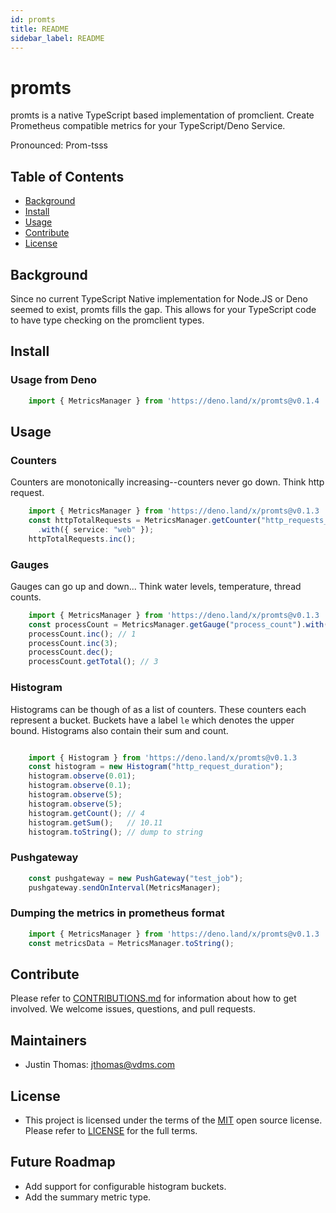 ```yaml
---
id: promts
title: README
sidebar_label: README
---
```


# promts

promts is a native TypeScript based implementation of promclient. Create Prometheus compatible metrics for your TypeScript/Deno Service.

Pronounced: Prom-tsss

## Table of Contents

- [Background](#background)
- [Install](#install)
- [Usage](#usage)
- [Contribute](#contribute)
- [License](#license)

## Background

 Since no current TypeScript Native implementation for Node.JS or Deno seemed to exist, promts fills the gap. This allows for your TypeScript code to have type checking on the promclient types.

## Install

### Usage from Deno

```ts
    import { MetricsManager } from 'https://deno.land/x/promts@v0.1.4
```

## Usage

### Counters
Counters are monotonically increasing--counters never go down.  Think http request.
```ts
    import { MetricsManager } from 'https://deno.land/x/promts@v0.1.3
    const httpTotalRequests = MetricsManager.getCounter("http_requests_total")
      .with({ service: "web" });
    httpTotalRequests.inc();
```

### Gauges
Gauges can go up and down... Think water levels, temperature, thread counts.
```ts
    import { MetricsManager } from 'https://deno.land/x/promts@v0.1.3
    const processCount = MetricsManager.getGauge("process_count").with({app:"server"});
    processCount.inc(); // 1
    processCount.inc(3);
    processCount.dec();
    processCount.getTotal(); // 3

```

### Histogram
Histograms can be though of as a list of counters.  These counters each represent a bucket.  Buckets have a label `le` which denotes the upper bound.  Histograms also contain their sum and count.
```ts

    import { Histogram } from 'https://deno.land/x/promts@v0.1.3
    const histogram = new Histogram("http_request_duration");
    histogram.observe(0.01);
    histogram.observe(0.1);
    histogram.observe(5);
    histogram.observe(5);
    histogram.getCount(); // 4
    histogram.getSum();   // 10.11
    histogram.toString(); // dump to string

```

### Pushgateway
```ts
    const pushgateway = new PushGateway("test_job");
    pushgateway.sendOnInterval(MetricsManager);
```

### Dumping the metrics in prometheus format
```ts
    import { MetricsManager } from 'https://deno.land/x/promts@v0.1.3
    const metricsData = MetricsManager.toString();
```

## Contribute

Please refer to [CONTRIBUTIONS.md](CONTRIBUTIONS.md) for information about how to get involved. We welcome issues, questions, and pull requests.

## Maintainers
- Justin Thomas: jthomas@vdms.com

## License
- This project is licensed under the terms of the [MIT](LICENSE) open source license. Please refer to [LICENSE](LICENSE) for the full terms.


## Future Roadmap

+ Add support for configurable histogram buckets.
+ Add the summary metric type.
